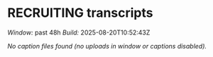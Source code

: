 # RECRUITING transcripts
_Window:_ past 48h
_Build:_ 2025-08-20T10:52:43Z

_No caption files found (no uploads in window or captions disabled)._ 
